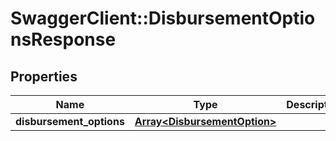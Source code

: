 # SwaggerClient::DisbursementOptionsResponse

## Properties
Name | Type | Description | Notes
------------ | ------------- | ------------- | -------------
**disbursement_options** | [**Array&lt;DisbursementOption&gt;**](DisbursementOption.md) |  | 

